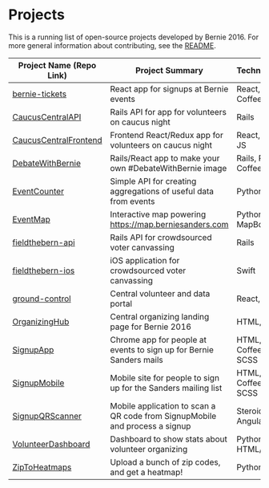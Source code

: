 # Projects

This is a running list of open-source projects developed by Bernie 2016. For more general information about contributing, see the [README](https://github.com/Bernie-2016/Info/blob/master/PROJECTS.md).

| Project Name (Repo Link) | Project Summary | Technologies | 
| ------------------------ | --------------- | ------------ |
| [bernie-tickets](https://github.com/Bernie-2016/bernie-tickets) | React app for signups at Bernie events | React, Flux, CoffeeScript |
| [CaucusCentralAPI](https://github.com/Bernie-2016/CaucusCentralAPI) | Rails API for app for volunteers on caucus night | Rails |
| [CaucusCentralFrontend](https://github.com/Bernie-2016/CaucusCentralFrontend) | Frontend React/Redux app for volunteers on caucus night | React, Redux, JS |
| [DebateWithBernie](https://github.com/Bernie-2016/DebateWithBernie) | Rails/React app to make your own #DebateWithBernie image | Rails, React, CoffeeScript |
| [EventCounter](https://github.com/Bernie-2016/EventCounter) | Simple API for creating aggregations of useful data from events | Python |
| [EventMap](https://github.com/Bernie-2016/EventMap) | Interactive map powering https://map.berniesanders.com | Python, MapBox |
| [fieldthebern-api](https://github.com/Bernie-2016/fieldthebern-api) | Rails API for crowdsourced voter canvassing | Rails |
| [fieldthebern-ios](https://github.com/Bernie-2016/fieldthebern-ios) | iOS application for crowdsourced voter canvassing | Swift |
| [ground-control](https://github.com/Bernie-2016/ground-control) | Central volunteer and data portal | React, Relay |
| [OrganizingHub](https://github.com/Bernie-2016/OrganizingHub) | Central organizing landing page for Bernie 2016 | HTML, JS |
| [SignupApp](https://github.com/Bernie-2016/SignupApp) | Chrome app for people at events to sign up for Bernie Sanders mails | HTML, CoffeeScript, SCSS |
| [SignupMobile](https://github.com/Bernie-2016/SignupMobile) | Mobile site for people to sign up for the Sanders mailing list | HTML, CoffeeScript, SCSS |
| [SignupQRScanner](https://github.com/Bernie-2016/SignupQRScanner) | Mobile application to scan a QR code from SignupMobile and process a signup | SteroidsJS, Angular |
| [VolunteerDashboard](https://github.com/Bernie-2016/VolunteerDashboard) | Dashboard to show stats about volunteer organizing | Python, HTML/JS |
| [ZipToHeatmaps](https://github.com/Bernie-2016/ZipToHeatmaps) | Upload a bunch of zip codes, and get a heatmap! | Python |
